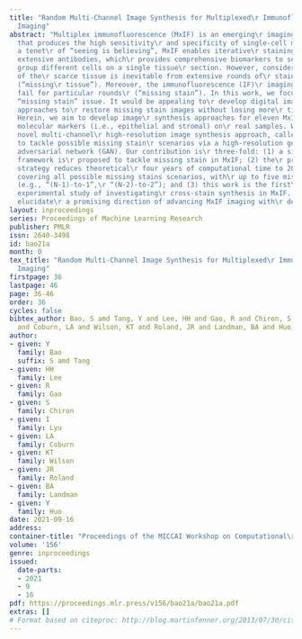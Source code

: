 ```yaml
---
title: "Random Multi-Channel Image Synthesis for Multiplexed\r Immunofluorescence
  Imaging"
abstract: "Multiplex immunofluorescence (MxIF) is an emerging\r imaging technique
  that produces the high sensitivity\r and specificity of single-cell mapping. With
  a tenet\r of “seeing is believing”, MxIF enables iterative\r staining and imaging
  extensive antibodies, which\r provides comprehensive biomarkers to segment and\r
  group different cells on a single tissue\r section. However, considerable depletion
  of the\r scarce tissue is inevitable from extensive rounds of\r staining and bleaching
  (“missing\r tissue”). Moreover, the immunofluorescence (IF)\r imaging can globally
  fail for particular rounds\r (“missing stain”). In this work, we focus on the\r
  “missing stain” issue. It would be appealing to\r develop digital image synthesis
  approaches to\r restore missing stain images without losing more\r tissue physically.
  Herein, we aim to develop image\r synthesis approaches for eleven MxIF structural\r
  molecular markers (i.e., epithelial and stromal) on\r real samples. We propose a
  novel multi-channel\r high-resolution image synthesis approach, called\r pixN2N-HD,
  to tackle possible missing stain\r scenarios via a high-resolution generative\r
  adversarial network (GAN). Our contribution is\r three-fold: (1) a single deep network
  framework is\r proposed to tackle missing stain in MxIF; (2) the\r proposed “N-to-N”
  strategy reduces theoretical\r four years of computational time to 20 hours when\r
  covering all possible missing stains scenarios, with\r up to five missing stains
  (e.g., “(N-1)-to-1”,\r “(N-2)-to-2”); and (3) this work is the first\r comprehensive
  experimental study of investigating\r cross-stain synthesis in MxIF. Our results
  elucidate\r a promising direction of advancing MxIF imaging with\r deep image synthesis. "
layout: inproceedings
series: Proceedings of Machine Learning Research
publisher: PMLR
issn: 2640-3498
id: bao21a
month: 0
tex_title: "Random Multi-Channel Image Synthesis for Multiplexed\r Immunofluorescence
  Imaging"
firstpage: 36
lastpage: 46
page: 36-46
order: 36
cycles: false
bibtex_author: Bao, S amd Tang, Y and Lee, HH and Gao, R and Chiron, S and Lyu, I
  and Coburn, LA and Wilson, KT and Roland, JR and Landman, BA and Huo, Y
author:
- given: Y
  family: Bao
  suffix: S amd Tang
- given: HH
  family: Lee
- given: R
  family: Gao
- given: S
  family: Chiron
- given: I
  family: Lyu
- given: LA
  family: Coburn
- given: KT
  family: Wilson
- given: JR
  family: Roland
- given: BA
  family: Landman
- given: Y
  family: Huo
date: 2021-09-16
address:
container-title: "Proceedings of the MICCAI Workshop on Computational\r Pathology"
volume: '156'
genre: inproceedings
issued:
  date-parts:
  - 2021
  - 9
  - 16
pdf: https://proceedings.mlr.press/v156/bao21a/bao21a.pdf
extras: []
# Format based on citeproc: http://blog.martinfenner.org/2013/07/30/citeproc-yaml-for-bibliographies/
---
```

